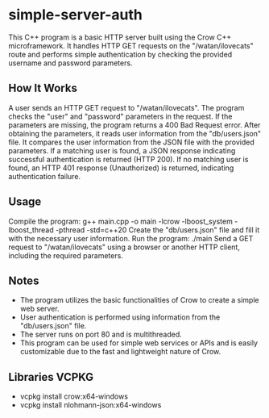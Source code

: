 # simple-server-auth

This C++ program is a basic HTTP server built using the Crow C++ microframework. It handles HTTP GET requests on the "/watan/ilovecats" route and performs simple authentication by checking the provided username and password parameters.

## How It Works

A user sends an HTTP GET request to "/watan/ilovecats".
The program checks the "user" and "password" parameters in the request.
If the parameters are missing, the program returns a 400 Bad Request error.
After obtaining the parameters, it reads user information from the "db/users.json" file.
It compares the user information from the JSON file with the provided parameters.
If a matching user is found, a JSON response indicating successful authentication is returned (HTTP 200).
If no matching user is found, an HTTP 401 response (Unauthorized) is returned, indicating authentication failure.

## Usage

Compile the program: g++ main.cpp -o main -lcrow -lboost_system -lboost_thread -pthread -std=c++20
Create the "db/users.json" file and fill it with the necessary user information.
Run the program: ./main
Send a GET request to "/watan/ilovecats" using a browser or another HTTP client, including the required parameters.

## Notes

- The program utilizes the basic functionalities of Crow to create a simple web server.
- User authentication is performed using information from the "db/users.json" file.
- The server runs on port 80 and is multithreaded.
- This program can be used for simple web services or APIs and is easily customizable due to the fast and lightweight nature of Crow.

## Libraries VCPKG
- vcpkg install crow:x64-windows
- vcpkg install nlohmann-json:x64-windows
